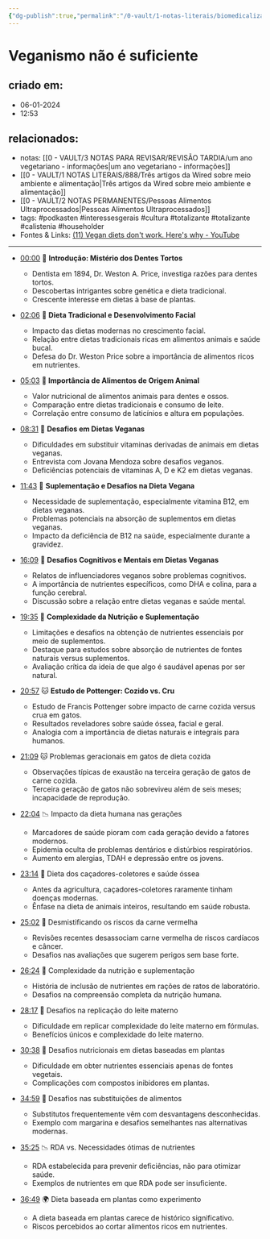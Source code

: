 ```yaml
---
{"dg-publish":true,"permalink":"/0-vault/1-notas-literais/biomedicalizacao/veganismo-nao-e-suficiente/","tags":["podkasten","interessesgerais","cultura","totalizante","calistenia","householder"],"dgHomeLink":true,"dgShowLocalGraph":true,"dgShowFileTree":true,"dgEnableSearch":true,"noteIcon":""}
---
```


# Veganismo não é suficiente

## criado em: 
- 06-01-2024
- 12:53
## relacionados:
- notas: [[0 - VAULT/3 NOTAS PARA REVISAR/REVISÃO TARDIA/um ano vegetariano - informações\|um ano vegetariano - informações]]
- [[0 - VAULT/1 NOTAS LITERAIS/888/Três artigos da Wired sobre meio ambiente e alimentação\|Três artigos da Wired sobre meio ambiente e alimentação]]
- [[0 - VAULT/2 NOTAS PERMANENTES/Pessoas Alimentos Ultraprocessados\|Pessoas Alimentos Ultraprocessados]]
- tags: #podkasten #interessesgerais #cultura #totalizante #totalizante #calistenia #householder
- Fontes & Links: [(11) Vegan diets don't work. Here's why - YouTube](https://www.youtube.com/watch?v=MpxgZGnEF7E)
---

- [00:00](https://youtu.be/MpxgZGnEF7E?t=0s) 🦷 **Introdução: Mistério dos Dentes Tortos**

  - Dentista em 1894, Dr. Weston A. Price, investiga razões para dentes tortos.
  - Descobertas intrigantes sobre genética e dieta tradicional.
  - Crescente interesse em dietas à base de plantas.

- [02:06](https://youtu.be/MpxgZGnEF7E?t=126s) 🌱 **Dieta Tradicional e Desenvolvimento Facial**

  - Impacto das dietas modernas no crescimento facial.
  - Relação entre dietas tradicionais ricas em alimentos animais e saúde bucal.
  - Defesa do Dr. Weston Price sobre a importância de alimentos ricos em nutrientes.

- [05:03](https://youtu.be/MpxgZGnEF7E?t=303s) 🥩 **Importância de Alimentos de Origem Animal**

  - Valor nutricional de alimentos animais para dentes e ossos.
  - Comparação entre dietas tradicionais e consumo de leite.
  - Correlação entre consumo de laticínios e altura em populações.

- [08:31](https://youtu.be/MpxgZGnEF7E?t=511s) 🌿 **Desafios em Dietas Veganas**

  - Dificuldades em substituir vitaminas derivadas de animais em dietas veganas.
  - Entrevista com Jovana Mendoza sobre desafios veganos.
  - Deficiências potenciais de vitaminas A, D e K2 em dietas veganas.

- [11:43](https://youtu.be/MpxgZGnEF7E?t=703s) 💊 **Suplementação e Desafios na Dieta Vegana**

  - Necessidade de suplementação, especialmente vitamina B12, em dietas veganas.
  - Problemas potenciais na absorção de suplementos em dietas veganas.
  - Impacto da deficiência de B12 na saúde, especialmente durante a gravidez.

- [16:09](https://youtu.be/MpxgZGnEF7E?t=969s) 🧠 **Desafios Cognitivos e Mentais em Dietas Veganas**

  - Relatos de influenciadores veganos sobre problemas cognitivos.
  - A importância de nutrientes específicos, como DHA e colina, para a função cerebral.
  - Discussão sobre a relação entre dietas veganas e saúde mental.

- [19:35](https://youtu.be/MpxgZGnEF7E?t=1175s) 🍃 **Complexidade da Nutrição e Suplementação**

  - Limitações e desafios na obtenção de nutrientes essenciais por meio de suplementos.
  - Destaque para estudos sobre absorção de nutrientes de fontes naturais versus suplementos.
  - Avaliação crítica da ideia de que algo é saudável apenas por ser natural.

- [20:57](https://youtu.be/MpxgZGnEF7E?t=1257s) 🐱 **Estudo de Pottenger: Cozido vs. Cru**

  - Estudo de Francis Pottenger sobre impacto de carne cozida versus crua em gatos.
  - Resultados reveladores sobre saúde óssea, facial e geral.
  - Analogia com a importância de dietas naturais e integrais para humanos.
- [21:09](https://www.youtube.com/watch?v=MpxgZGnEF7E&t=1269s) 🐱 Problemas geracionais em gatos de dieta cozida
  - Observações típicas de exaustão na terceira geração de gatos de carne cozida.
  - Terceira geração de gatos não sobreviveu além de seis meses; incapacidade de reprodução.

- [22:04](https://www.youtube.com/watch?v=MpxgZGnEF7E&t=1324s) 📉 Impacto da dieta humana nas gerações
  - Marcadores de saúde pioram com cada geração devido a fatores modernos.
  - Epidemia oculta de problemas dentários e distúrbios respiratórios.
  - Aumento em alergias, TDAH e depressão entre os jovens.

- [23:14](https://www.youtube.com/watch?v=MpxgZGnEF7E&t=1394s) 🦴 Dieta dos caçadores-coletores e saúde óssea
  - Antes da agricultura, caçadores-coletores raramente tinham doenças modernas.
  - Ênfase na dieta de animais inteiros, resultando em saúde robusta.

- [25:02](https://www.youtube.com/watch?v=MpxgZGnEF7E&t=1502s) 🥩 Desmistificando os riscos da carne vermelha
  - Revisões recentes desassociam carne vermelha de riscos cardíacos e câncer.
  - Desafios nas avaliações que sugerem perigos sem base forte.

- [26:24](https://www.youtube.com/watch?v=MpxgZGnEF7E&t=1584s) 🧪 Complexidade da nutrição e suplementação
  - História de inclusão de nutrientes em rações de ratos de laboratório.
  - Desafios na compreensão completa da nutrição humana.

- [28:17](https://www.youtube.com/watch?v=MpxgZGnEF7E&t=1697s) 🍼 Desafios na replicação do leite materno
  - Dificuldade em replicar complexidade do leite materno em fórmulas.
  - Benefícios únicos e complexidade do leite materno.

- [30:38](https://www.youtube.com/watch?v=MpxgZGnEF7E&t=1838s) 🌱 Desafios nutricionais em dietas baseadas em plantas
  - Dificuldade em obter nutrientes essenciais apenas de fontes vegetais.
  - Complicações com compostos inibidores em plantas.

- [34:59](https://www.youtube.com/watch?v=MpxgZnEF7E&t=2099s) 🍔 Desafios nas substituições de alimentos
  - Substitutos frequentemente vêm com desvantagens desconhecidas.
  - Exemplo com margarina e desafios semelhantes nas alternativas modernas.

- [35:25](https://www.youtube.com/watch?v=MpxgZnEF7E&t=2125s) 📉 RDA vs. Necessidades ótimas de nutrientes
  - RDA estabelecida para prevenir deficiências, não para otimizar saúde.
  - Exemplos de nutrientes em que RDA pode ser insuficiente.

- [36:49](https://www.youtube.com/watch?v=MpxgZnEF7E&t=2209s) 🌍 Dieta baseada em plantas como experimento
  - A dieta baseada em plantas carece de histórico significativo.
  - Riscos percebidos ao cortar alimentos ricos em nutrientes.